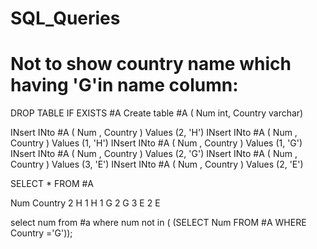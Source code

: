 # SQL_Queries
# Not to show country name which having 'G'in name column:

DROP TABLE IF EXISTS #A
Create table #A ( Num int, Country varchar)

INsert INto  #A ( Num , Country ) Values (2, 'H')
INsert INto  #A ( Num , Country ) Values (1, 'H')
INsert INto  #A ( Num , Country ) Values (1, 'G')
INsert INto  #A ( Num , Country ) Values (2, 'G')
INsert INto  #A ( Num , Country ) Values (3, 'E')
INsert INto  #A ( Num , Country ) Values (2, 'E')

SELECT * FROM #A

Num	Country
2	H
1	H
1	G
2	G
3	E
2	E

select num from #a where num not in (
(SELECT Num
FROM #A
WHERE Country ='G'));

